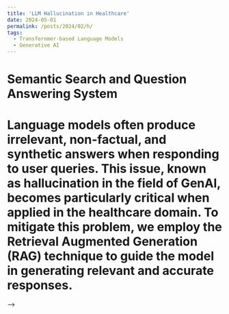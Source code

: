 ```yaml
---
title: 'LLM Hallucination in Healthcare'
date: 2024-05-01
permalink: /posts/2024/02/h/
tags:
  - Transfornmer-based Language Models
  - Generative AI
---
```




# Semantic Search and Question Answering System

Language models often produce irrelevant, non-factual, and synthetic answers when responding to user queries. This issue, known as hallucination in the field of GenAI, becomes particularly critical when applied in the healthcare domain. To mitigate this problem, we employ the Retrieval Augmented Generation (RAG) technique to guide the model in generating relevant and accurate responses.
======
-->

<!-- You can have many headings
======
-->

<!-- Aren't headings cool?
------ -->
